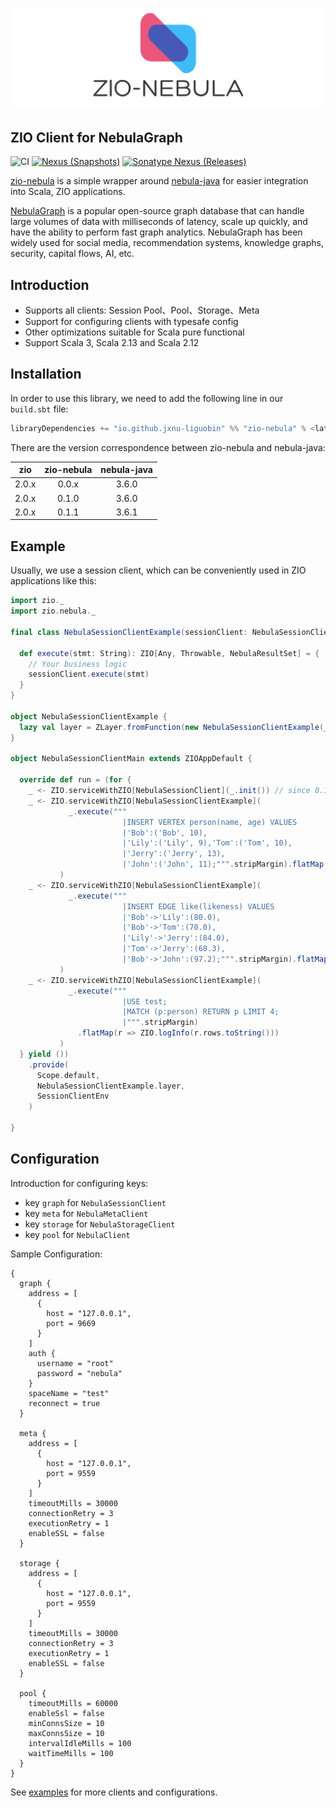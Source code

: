 ![](logo.png)

ZIO Client for NebulaGraph
---

![CI][Badge-CI] [![Nexus (Snapshots)][Badge-Snapshots]][Link-Snapshots] [![Sonatype Nexus (Releases)][Badge-Release]][Link-Release]


[Badge-CI]: https://github.com/nebula-contrib/zio-nebula/actions/workflows/scala.yml/badge.svg
[Badge-Snapshots]: https://img.shields.io/nexus/s/io.github.jxnu-liguobin/zio-nebula_3?server=https%3A%2F%2Foss.sonatype.org
[Link-Snapshots]: https://oss.sonatype.org/content/repositories/snapshots/io/github/jxnu-liguobin/zio-nebula_3/
[Link-Release]: https://index.scala-lang.org/nebula-contrib/zio-nebula/zio-nebula
[Badge-Release]: https://index.scala-lang.org/nebula-contrib/zio-nebula/zio-nebula/latest-by-scala-version.svg?platform=jvm


[zio-nebula](https://github.com/nebula-contrib/zio-nebula) is a simple wrapper around [nebula-java](https://github.com/vesoft-inc/nebula-java/) for easier integration into Scala, ZIO applications.

[NebulaGraph](https://github.com/vesoft-inc/nebula) is a popular open-source graph database that can handle large volumes of data with milliseconds of latency, scale up quickly, and have the ability to perform fast graph analytics. NebulaGraph has been widely used for social media, recommendation systems, knowledge graphs, security, capital flows, AI, etc.

## Introduction

- Supports all clients: Session Pool、Pool、Storage、Meta
- Support for configuring clients with typesafe config
- Other optimizations suitable for Scala pure functional
- Support Scala 3, Scala 2.13 and Scala 2.12

## Installation

In order to use this library, we need to add the following line in our `build.sbt` file:
```scala
libraryDependencies += "io.github.jxnu-liguobin" %% "zio-nebula" % <latest version>
```

There are the version correspondence between zio-nebula and nebula-java:

|  zio  | zio-nebula | nebula-java |
|:-----:|:----------:|:-----------:|
| 2.0.x |   0.0.x    |    3.6.0    |
| 2.0.x |   0.1.0    |    3.6.0    |
| 2.0.x |   0.1.1    |    3.6.1    |


## Example

Usually, we use a session client, which can be conveniently used in ZIO applications like this:
```scala
import zio._
import zio.nebula._

final class NebulaSessionClientExample(sessionClient: NebulaSessionClient) {

  def execute(stmt: String): ZIO[Any, Throwable, NebulaResultSet] = {
    // Your business logic
    sessionClient.execute(stmt)
  }
}

object NebulaSessionClientExample {
  lazy val layer = ZLayer.fromFunction(new NebulaSessionClientExample(_))
}

object NebulaSessionClientMain extends ZIOAppDefault {

  override def run = (for {
    _ <- ZIO.serviceWithZIO[NebulaSessionClient](_.init()) // since 0.1.1, no need to call it manually. 
    _ <- ZIO.serviceWithZIO[NebulaSessionClientExample](
             _.execute("""
                         |INSERT VERTEX person(name, age) VALUES 
                         |'Bob':('Bob', 10), 
                         |'Lily':('Lily', 9),'Tom':('Tom', 10),
                         |'Jerry':('Jerry', 13),
                         |'John':('John', 11);""".stripMargin).flatMap(r => ZIO.logInfo(r.toString))
           )
    _ <- ZIO.serviceWithZIO[NebulaSessionClientExample](
             _.execute("""
                         |INSERT EDGE like(likeness) VALUES
                         |'Bob'->'Lily':(80.0),
                         |'Bob'->'Tom':(70.0),
                         |'Lily'->'Jerry':(84.0),
                         |'Tom'->'Jerry':(68.3),
                         |'Bob'->'John':(97.2);""".stripMargin).flatMap(r => ZIO.logInfo(r.toString))
           )
    _ <- ZIO.serviceWithZIO[NebulaSessionClientExample](
             _.execute("""
                         |USE test;
                         |MATCH (p:person) RETURN p LIMIT 4;
                         |""".stripMargin)
               .flatMap(r => ZIO.logInfo(r.rows.toString()))
           )
  } yield ())
    .provide(
      Scope.default,
      NebulaSessionClientExample.layer,
      SessionClientEnv
    )

}
```

## Configuration

Introduction for configuring keys:
  - key `graph` for `NebulaSessionClient`
  - key `meta` for `NebulaMetaClient`
  - key `storage` for `NebulaStorageClient`
  - key `pool` for `NebulaClient`

Sample Configuration:
```hocon
{
  graph {
    address = [
      {
        host = "127.0.0.1",
        port = 9669
      }
    ]
    auth {
      username = "root"
      password = "nebula"
    }
    spaceName = "test"
    reconnect = true
  }

  meta {
    address = [
      {
        host = "127.0.0.1",
        port = 9559
      }
    ]
    timeoutMills = 30000
    connectionRetry = 3
    executionRetry = 1
    enableSSL = false
  }

  storage {
    address = [
      {
        host = "127.0.0.1",
        port = 9559
      }
    ]
    timeoutMills = 30000
    connectionRetry = 3
    executionRetry = 1
    enableSSL = false
  }

  pool {
    timeoutMills = 60000
    enableSsl = false
    minConnsSize = 10
    maxConnsSize = 10
    intervalIdleMills = 100
    waitTimeMills = 100
  }
}
```

See [examples](./examples/src/main/scala/zio/nebula/example/) for more clients and configurations.
